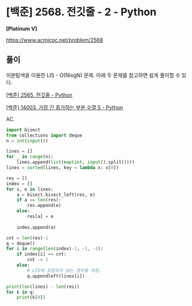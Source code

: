 # [백준] 2568. 전깃줄 - 2 - Python

**[Platinum V]**



https://www.acmicpc.net/problem/2568



## 풀이

이분탐색을 이용한 LIS - O(NlogN) 문제. 아래 두 문제를 참고하면 쉽게 풀이할 수 있다.

[[백준] 2565. 전깃줄 - Python](https://wondev.tistory.com/195)

[[백준] 14003. 가장 긴 증가하는 부분 수열 5 - Python](https://wondev.tistory.com/199)



AC.

```python
import bisect
from collections import deque
n = int(input())

lines = []
for _ in range(n):
    lines.append(list(map(int, input().split())))
lines = sorted(lines, key = lambda x: x[0])

res = []
index = []
for s, e in lines:
    a = bisect.bisect_left(res, e)
    if a == len(res):
        res.append(e)
    else:
        res[a] = e
        
    index.append(a)

cnt = len(res)-1
q = deque()
for i in range(len(index)-1, -1, -1):
    if index[i] == cnt:
        cnt -= 1
    else:
        # LIS에 포함되지 않는 경우를 저장.
        q.appendleft(lines[i])

print(len(lines) - len(res))
for k in q:
    print(k[0])
```

